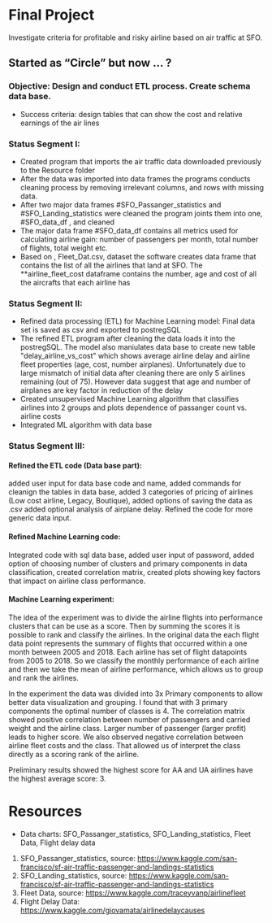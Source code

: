 # Final Project
Investigate criteria for profitable and risky airline based on air traffic at SFO. 

## Started as “Circle” but now ... ?
### Objective: Design and conduct ETL process. Create schema data base.
*	Success criteria: design tables that can show the cost and relative earnings of the air lines

### Status Segment I: 
*	Created program that imports the air traffic data downloaded previously to the Resource folder  
*	After the data was imported into data frames the programs conducts cleaning process by removing irrelevant columns, and rows with missing data.
*	After two major data frames #SFO_Passanger_statistics and #SFO_Landing_statistics were cleaned the program joints them into one, #SFO_data_df ,  and cleaned
*	The major data frame #SFO_data_df contains all metrics used for calculating airline gain: number of passengers per month, total number of flights, total weight etc. 
*	Based on , Fleet_Dat.csv, dataset the software creates data frame that contains the list of all the airlines that land at SFO. The **airline_fleet_cost dataframe 
contains the number, age and cost of all the aircrafts that each airline has

### Status Segment II:
* Refined data processing (ETL) for Machine Learning model: Final data set is saved as csv and exported to postregSQL
* The refined ETL program after cleaning the data loads it into the postregSQL. The model also maniulates data base to create new table "delay_airline_vs_cost" which shows average airline delay and airline fleet properties (age, cost, number airplanes). Unfortunately due to large mismatch of initial data after cleaning there are only 5 airlines remaining (out of 75). However data suggest that age and number of airplanes are key factor in reduction of the delay
* Created unsupervised Machine Learning algorithm that classifies airlines into 2 groups and plots dependence of passanger count vs. airline costs
* Integrated ML algorithm with data base

### Status Segment III:

#### Refined the ETL code (Data base part): 

added user input for data base code and name, added commands for cleanign the tables in data base, added 3 categories of pricing of airlines (Low cost airline, Legacy, Boutique), added options of saving the data as .csv added optional analysis of airplane delay. Refined the code for more generic data input.

#### Refined Machine Learning code: 

Integrated code with sql data base, added user input of password, added option of choosing number of clusters and primary components in data classification, created correlation matrix, created plots showing key factors that impact on airline class performance. 

#### Machine Learning experiment: 

The idea of the experiment was to divide the airline flights into performance clusters that can be use as a score. Then by summing the scores it is possible to rank and classify the airlines. In the original data the each flight data point represents the summary of flights that occurred within a one month between 2005 and 2018. Each airline has set of flight datapoints from 2005 to 2018. So we classify the monthly performance of each airline and then we take the mean of airline performance, which allows us to group and rank the airlines.

In the experiment the data was divided into 3x Primary components to allow better data visualization and grouping. I found that with 3 primary components the optimal number of classes is 4. The correlation matrix showed positive correlation between number of passengers and carried weight and the airline class. Larger number of passenger (larger profit) leads to higher score. We also observed negative correlation between airline fleet costs and the class. That allowed us of interpret the class directly as a scoring rank of the airline.

Preliminary results showed the highest score for AA and UA airlines have the highest average score: 3. 



# Resources
*	Data charts: SFO_Passanger_statistics, SFO_Landing_statistics, Fleet Data, Flight delay data
1.	SFO_Passanger_statistics, source: https://www.kaggle.com/san-francisco/sf-air-traffic-passenger-and-landings-statistics
2.	SFO_Landing_statistics, source: https://www.kaggle.com/san-francisco/sf-air-traffic-passenger-and-landings-statistics
3.	Fleet Data, source: https://www.kaggle.com/traceyvanp/airlinefleet
4.  Flight Delay Data: https://www.kaggle.com/giovamata/airlinedelaycauses
